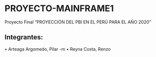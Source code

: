 # PROYECTO-MAINFRAME1
Proyecto Final “PROYECCIÓN DEL PBI EN EL PERÚ PARA EL AÑO 2020”
## Integrantes:
•	Arteaga Argomedo, Pilar
-m •	Reyna Costa, Renzo
